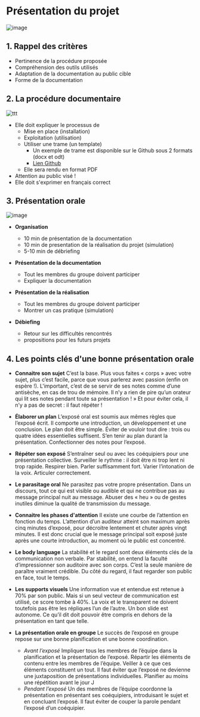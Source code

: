 # Présentation du projet

![image](https://www.acmpm.com/wp-content/uploads/2018/11/Proj_Documentation-1-600x527.png)

## 1. Rappel des critères
* Pertinence de la procédure proposée
* Compréhension des outils utilisés
* Adaptation de la documentation au public cible
* Forme de la documentation

## 2. La procédure documentaire
![ttt](https://www.manager-go.com/assets/Uploads/procedure.jpg)
* Elle doit expliquer le processus de
  - Mise en place (installation)
  - Exploitation (utilisation)
  - Utiliser une trame (un template)
    - Un exemple de trame est disponible sur le Github sous 2 formats (docx et odt)
    - [Lien Github](https://github.com/dcolleville/WCS/blob/main/TSSR%20mai%202022%20-%20Projet%201%20-%20TemplateDocumentation.zip)
  - Elle sera rendu en format PDF
 * Attention au public visé !
 * Elle doit s'exprimer en français correct

## 3. Présentation orale
![image](https://studiocigale.fr/wp-content/uploads/2020/05/Capture-d%E2%80%99%C3%A9cran-2020-05-27-%C3%A0-16.30.37.png)
* **Organisation**
  - 10 min de présentation de la documentation
  - 10 min de presentation de la réalisation du projet (simulation)
  - 5-10 min de débriefing

* **Présentation de la documentation**
  - Tout les membres du groupe doivent participer
  - Expliquer la documentation

* **Présentation de la réalisation**
  - Tout les membres du groupe doivent participer
  - Montrer un cas pratique (simulation)
 
* **Débiefing**
  - Retour sur les difficultés rencontrés
  - propositions pour les futurs projets

## 4. Les points clés d'une bonne présentation orale
* **Connaitre son sujet**
C’est la base. Plus vous faites « corps » avec votre sujet, plus c’est facile, parce que vous parlerez avec passion (enfin on espère !). L'important, c’est de se servir de ses notes comme d’une antisèche, en cas de trou de mémoire. Il n’y a rien de pire qu’un orateur qui lit ses notes pendant toute sa présentation ! » Et pour éviter cela, il n’y a pas de secret : il faut répéter !

* **Élaborer un plan**
L’exposé oral est soumis aux mêmes règles que l’exposé écrit. Il comporte une introduction, un développement et une conclusion.
Le plan doit être simple. Éviter de vouloir tout dire : trois ou quatre idées essentielles suffisent. S’en tenir au plan durant la présentation.
Confectionner des notes pour l’exposé.

* **Répéter son exposé**
S’entraîner seul ou avec les coéquipiers pour une présentation collective.
Surveiller le rythme : il doit être ni trop lent ni trop rapide. Respirer bien.
Parler suffisamment fort. Varier l’intonation de la voix. Articuler correctement.

* **Le parasitage oral**
Ne parasitez pas votre propre présentation. Dans un discours, tout ce qui est visible ou audible et qui ne contribue pas au message principal nuit au message. Abuser des « heu » ou de gestes inutiles diminue la qualité de transmission du message.

* **Connaitre les phases d'attention**
Il existe une courbe de l’attention en fonction du temps. L’attention d’un auditeur atteint son maximum après cinq minutes d’exposé, pour décroitre lentement et chuter après vingt minutes. Il est donc crucial que le message principal soit exposé juste après une courte introduction, au moment où le public est concentré.

* **Le body language**
La stabilité et le regard sont deux éléments clés de la communication non verbale. Par stabilité, on entend la faculté d’impressionner son auditoire avec son corps. C’est la seule manière de paraître vraiment crédible.
Du côté du regard, il faut regarder son public en face, tout le temps.

* **Les supports visuels**
Une information vue et entendue est retenue à 70% par son public. Mais si un seul vecteur de communication est utilisé, ce score tombe à 40%. La voix et le transparent ne doivent toutefois pas être les répliques l’un de l’autre.
Un bon slide est autonome. Ce qu’il dit doit pouvoir être compris en dehors de la présentation en tant que telle.

* **La présentation orale en groupe**
Le succès de l’exposé en groupe repose sur une bonne planification et une bonne coordination.
  - *Avant l’exposé*
Impliquer tous les membres de l’équipe dans la planification et la présentation de l’exposé.
Répartir les éléments de contenu entre les membres de l’équipe. Veiller à ce que ces éléments constituent un tout. Il faut éviter que l’exposé ne devienne une juxtaposition de présentations individuelles.
Planifier au moins une répétition avant le jour J
  - *Pendant l’exposé*
Un des membres de l’équipe coordonne la présentation en présentant ses coéquipiers, introduisant le sujet et en concluant l’exposé.
Il faut éviter de couper la parole pendant l’exposé d’un coéquipier.